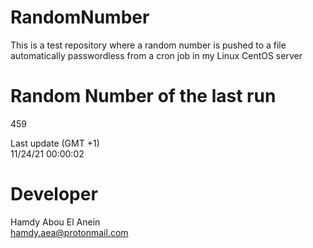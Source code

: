 # RandomNumber    
This is a test repository where a random number is pushed to a file automatically passwordless from a cron job in my Linux CentOS server    
# Random Number of the last run   
459
      
Last update (GMT +1)    
11/24/21 00:00:02
# Developer    
Hamdy Abou El Anein   
hamdy.aea@protonmail.com
